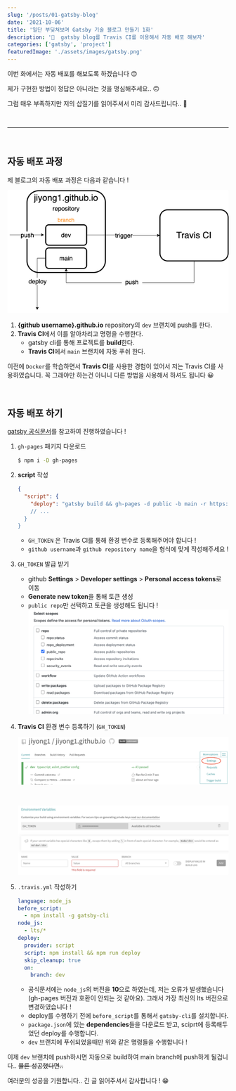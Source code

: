 ```yaml
---
slug: '/posts/01-gatsby-blog'
date: '2021-10-06'
title: '일단 부딪쳐보며 Gatsby 기술 블로그 만들기 1화'
description: '🤯  gatsby blog를 Travis CI를 이용해서 자동 배포 해보자'
categories: ['gatsby', 'project']
featuredImage: './assets/images/gatsby.png'
---
```


이번 화에서는 자동 배포를 해보도록 하겠습니다 😊

제가 구현한 방법이 정답은 아니라는 것을 명심해주세요.. 🙃

그럼 매우 부족하지만 저의 삽질기를 읽어주셔서 미리 감사드립니다.. 🤪

<br>

---

<br>

## 자동 배포 과정

제 블로그의 자동 배포 과정은 다음과 같습니다 !

![gatsby_cicd](./assets/images/01_gatsby_blog/gatsby_cicd.png)

1. **{github username}.github.io** repository의 `dev` 브랜치에 push를 한다.
2. **Travis CI**에서 이를 알아차리고 명령을 수행한다.
   - gatsby cli를 통해 프로젝트를 **build**한다.
   - **Travis CI**에서 `main` 브랜치에 자동 푸쉬 한다.

이전에 `Docker`를 학습하면서 **Travis CI**를 사용한 경험이 있어서 저는 Travis CI를 사용하였습니다. 꼭 그래야만 하는건 아니니 다른 방법을 사용해서 하셔도 됩니다 😀

<br>

## 자동 배포 하기

[gatsby 공식문서](https://www.gatsbyjs.com/docs/how-to/previews-deploys-hosting/how-gatsby-works-with-github-pages/#gatsby-skip-here)를 참고하여 진행하였습니다 !

1. `gh-pages` 패키지 다운로드

   ```bash
   $ npm i -D gh-pages
   ```

2. **script** 작성

   ```json
   {
     "script": {
       "deploy": "gatsby build && gh-pages -d public -b main -r https://$GH_TOKEN@github.com/<github username>/<github repository name>.git
       // ...
     }
   }
   ```

   - `GH_TOKEN` 은 Travis CI를 통해 환경 변수로 등록해주어야 합니다 !
   - `github username`과 `github repository name`을 형식에 맞게 작성해주세요 !

3. `GH_TOKEN` 발급 받기

   - github **Settings** > **Developer settings** > **Personal access tokens**로 이동
   - **Generate new token**을 통해 토큰 생성
   - `public repo`만 선택하고 토큰을 생성해도 됩니다 !
     ![generate_token](./assets/images/01_gatsby_blog/generate_token.png)

4. **Travis CI** 환경 변수 등록하기 (`GH_TOKEN`)

   ![travis_env_01](./assets/images/01_gatsby_blog/travis_env_01.png)

   <br>

   ![travis_env_02](./assets/images/01_gatsby_blog/travis_env_02.png)

5. `.travis.yml` 작성하기

   ```yaml
   language: node_js
   before_script:
     - npm install -g gatsby-cli
   node_js:
     - lts/*
   deploy:
     provider: script
     script: npm install && npm run deploy
     skip_cleanup: true
     on:
       branch: dev
   ```

   - 공식문서에는 `node_js`의 버전을 **10**으로 하였는데, 저는 오류가 발생했습니다 (gh-pages 버전과 호환이 안되는 것 같아요). 그래서 가장 최신의 lts 버전으로 변경하였습니다 !
   - deploy를 수행하기 전에 `before_script`를 통해서 `gatsby-cli`를 설치합니다.
   - `package.json`에 있는 **dependencies**들을 다운로드 받고, sciprt에 등록해두었던 deploy를 수행합니다.
   - `dev` 브랜치에 푸쉬되었을때만 위와 같은 명령들을 수행합니다 !

이제 `dev` 브랜치에 push하시면 자동으로 build하여 main branch에 push하게 될겁니다.. ~~물론 성공했다면..~~

여러분의 성공을 기원합니다.. 긴 글 읽어주셔서 감사합니다 ! 😁
